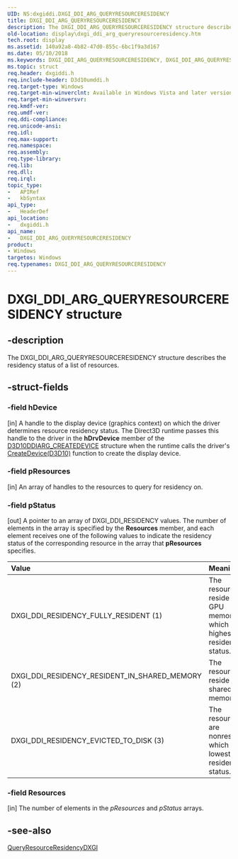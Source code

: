 ```yaml
---
UID: NS:dxgiddi.DXGI_DDI_ARG_QUERYRESOURCERESIDENCY
title: DXGI_DDI_ARG_QUERYRESOURCERESIDENCY
description: The DXGI_DDI_ARG_QUERYRESOURCERESIDENCY structure describes the residency status of a list of resources.
old-location: display\dxgi_ddi_arg_queryresourceresidency.htm
tech.root: display
ms.assetid: 140a92a8-4b82-47d0-855c-6bc1f9a3d167
ms.date: 05/10/2018
ms.keywords: DXGI_DDI_ARG_QUERYRESOURCERESIDENCY, DXGI_DDI_ARG_QUERYRESOURCERESIDENCY structure [Display Devices], UMDisplayDriver_Dx10param_Structs_c6e97d75-9ef8-4ae5-9b1f-c4a25234b906.xml, display.dxgi_ddi_arg_queryresourceresidency, dxgiddi/DXGI_DDI_ARG_QUERYRESOURCERESIDENCY
ms.topic: struct
req.header: dxgiddi.h
req.include-header: D3d10umddi.h
req.target-type: Windows
req.target-min-winverclnt: Available in Windows Vista and later versions of the Windows operating systems.
req.target-min-winversvr: 
req.kmdf-ver: 
req.umdf-ver: 
req.ddi-compliance: 
req.unicode-ansi: 
req.idl: 
req.max-support: 
req.namespace: 
req.assembly: 
req.type-library: 
req.lib: 
req.dll: 
req.irql: 
topic_type:
-	APIRef
-	kbSyntax
api_type:
-	HeaderDef
api_location:
-	dxgiddi.h
api_name:
-	DXGI_DDI_ARG_QUERYRESOURCERESIDENCY
product:
- Windows
targetos: Windows
req.typenames: DXGI_DDI_ARG_QUERYRESOURCERESIDENCY
---
```


# DXGI_DDI_ARG_QUERYRESOURCERESIDENCY structure


## -description


The DXGI_DDI_ARG_QUERYRESOURCERESIDENCY structure describes the residency status of a list of resources. 


## -struct-fields




### -field hDevice

[in] A handle to the display device (graphics context) on which the driver determines resource residency status. The Direct3D runtime passes this handle to the driver in the <b>hDrvDevice</b> member of the <a href="https://msdn.microsoft.com/library/windows/hardware/ff541664">D3D10DDIARG_CREATEDEVICE</a> structure when the runtime calls the driver's <a href="https://msdn.microsoft.com/c69eedb1-c975-412c-aa9f-cf64a702f937">CreateDevice(D3D10)</a> function to create the display device. 


### -field pResources

[in] An array of handles to the resources to query for residency on. 


### -field pStatus

[out] A pointer to an array of DXGI_DDI_RESIDENCY values. The number of elements in the array is specified by the <b>Resources</b> member, and each element receives one of the following values to indicate the residency status of the corresponding resource in the array that <b>pResources</b> specifies. 

| **Value** | **Meaning** | 
|:--|:--|
| DXGI_DDI_RESIDENCY_FULLY_RESIDENT (1) | The resources reside in GPU memory, which is the highest residency status. | 
| DXGI_DDI_RESIDENCY_RESIDENT_IN_SHARED_MEMORY (2) | The resources reside in shared memory. | 
| DXGI_DDI_RESIDENCY_EVICTED_TO_DISK (3) | The resources are nonresident, which is the lowest residency status. | 


### -field Resources

[in] The number of elements in the <i>pResources</i> and <i>pStatus</i> arrays. 


## -see-also




<a href="https://msdn.microsoft.com/library/windows/hardware/ff569224">QueryResourceResidencyDXGI</a>
 

 

